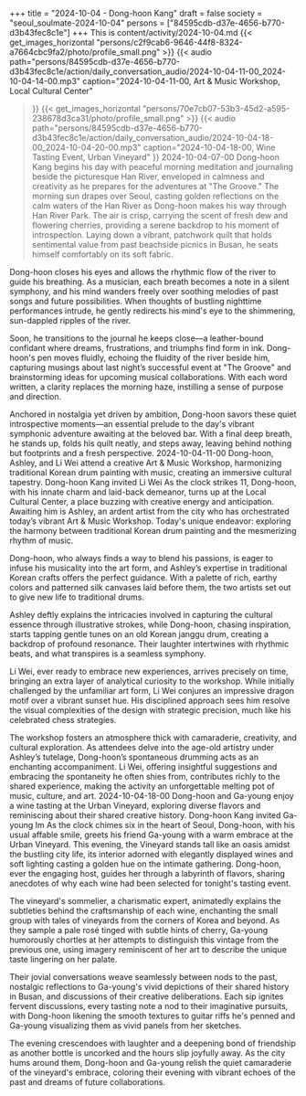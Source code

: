 +++
title = "2024-10-04 - Dong-hoon Kang"
draft = false
society = "seoul_soulmate-2024-10-04"
persons = ["84595cdb-d37e-4656-b770-d3b43fec8c1e"]
+++
This is content/activity/2024-10-04.md
{{< get_images_horizontal "persons/c2f9cab6-9646-44f8-8324-a7664cbc9fa2/photo/profile_small.png" >}}
{{< audio
    path="persons/84595cdb-d37e-4656-b770-d3b43fec8c1e/action/daily_conversation_audio/2024-10-04-11-00_2024-10-04-14-00.mp3" 
    caption="2024-10-04-11-00, Art & Music Workshop, Local Cultural Center"
>}}
{{< get_images_horizontal "persons/70e7cb07-53b3-45d2-a595-238678d3ca31/photo/profile_small.png" >}}
{{< audio
    path="persons/84595cdb-d37e-4656-b770-d3b43fec8c1e/action/daily_conversation_audio/2024-10-04-18-00_2024-10-04-20-00.mp3" 
    caption="2024-10-04-18-00, Wine Tasting Event, Urban Vineyard"
>}}
2024-10-04-07-00
Dong-hoon Kang begins his day with peaceful morning meditation and journaling beside the picturesque Han River, enveloped in calmness and creativity as he prepares for the adventures at "The Groove."
The morning sun drapes over Seoul, casting golden reflections on the calm waters of the Han River as Dong-hoon makes his way through Han River Park. The air is crisp, carrying the scent of fresh dew and flowering cherries, providing a serene backdrop to his moment of introspection. Laying down a vibrant, patchwork quilt that holds sentimental value from past beachside picnics in Busan, he seats himself comfortably on its soft fabric. 

Dong-hoon closes his eyes and allows the rhythmic flow of the river to guide his breathing. As a musician, each breath becomes a note in a silent symphony, and his mind wanders freely over soothing melodies of past songs and future possibilities. When thoughts of bustling nighttime performances intrude, he gently redirects his mind's eye to the shimmering, sun-dappled ripples of the river. 

Soon, he transitions to the journal he keeps close—a leather-bound confidant where dreams, frustrations, and triumphs find form in ink. Dong-hoon's pen moves fluidly, echoing the fluidity of the river beside him, capturing musings about last night’s successful event at "The Groove" and brainstorming ideas for upcoming musical collaborations. With each word written, a clarity replaces the morning haze, instilling a sense of purpose and direction.

Anchored in nostalgia yet driven by ambition, Dong-hoon savors these quiet introspective moments—an essential prelude to the day's vibrant symphonic adventure awaiting at the beloved bar. With a final deep breath, he stands up, folds his quilt neatly, and steps away, leaving behind nothing but footprints and a fresh perspective.
2024-10-04-11-00
Dong-hoon, Ashley, and Li Wei attend a creative Art & Music Workshop, harmonizing traditional Korean drum painting with music, creating an immersive cultural tapestry.
Dong-hoon Kang invited Li Wei
As the clock strikes 11, Dong-hoon, with his innate charm and laid-back demeanor, turns up at the Local Cultural Center, a place buzzing with creative energy and anticipation. Awaiting him is Ashley, an ardent artist from the city who has orchestrated today’s vibrant Art & Music Workshop. Today's unique endeavor: exploring the harmony between traditional Korean drum painting and the mesmerizing rhythm of music.

Dong-hoon, who always finds a way to blend his passions, is eager to infuse his musicality into the art form, and Ashley’s expertise in traditional Korean crafts offers the perfect guidance. With a palette of rich, earthy colors and patterned silk canvases laid before them, the two artists set out to give new life to traditional drums.

Ashley deftly explains the intricacies involved in capturing the cultural essence through illustrative strokes, while Dong-hoon, chasing inspiration, starts tapping gentle tunes on an old Korean janggu drum, creating a backdrop of profound resonance. Their laughter intertwines with rhythmic beats, and what transpires is a seamless symphony.

Li Wei, ever ready to embrace new experiences, arrives precisely on time, bringing an extra layer of analytical curiosity to the workshop. While initially challenged by the unfamiliar art form, Li Wei conjures an impressive dragon motif over a vibrant sunset hue. His disciplined approach sees him resolve the visual complexities of the design with strategic precision, much like his celebrated chess strategies.

The workshop fosters an atmosphere thick with camaraderie, creativity, and cultural exploration. As attendees delve into the age-old artistry under Ashley’s tutelage, Dong-hoon’s spontaneous drumming acts as an enchanting accompaniment. Li Wei, offering insightful suggestions and embracing the spontaneity he often shies from, contributes richly to the shared experience, making the activity an unforgettable melting pot of music, culture, and art.
2024-10-04-18-00
Dong-hoon and Ga-young enjoy a wine tasting at the Urban Vineyard, exploring diverse flavors and reminiscing about their shared creative history.
Dong-hoon Kang invited Ga-young Im
As the clock chimes six in the heart of Seoul, Dong-hoon, with his usual affable smile, greets his friend Ga-young with a warm embrace at the Urban Vineyard. This evening, the Vineyard stands tall like an oasis amidst the bustling city life, its interior adorned with elegantly displayed wines and soft lighting casting a golden hue on the intimate gathering. Dong-hoon, ever the engaging host, guides her through a labyrinth of flavors, sharing anecdotes of why each wine had been selected for tonight's tasting event.

The vineyard's sommelier, a charismatic expert, animatedly explains the subtleties behind the craftsmanship of each wine, enchanting the small group with tales of vineyards from the corners of Korea and beyond. As they sample a pale rosé tinged with subtle hints of cherry, Ga-young humorously chortles at her attempts to distinguish this vintage from the previous one, using imagery reminiscent of her art to describe the unique taste lingering on her palate.

Their jovial conversations weave seamlessly between nods to the past, nostalgic reflections to Ga-young's vivid depictions of their shared history in Busan, and discussions of their creative deliberations. Each sip ignites fervent discussions, every tasting note a nod to their imaginative pursuits, with Dong-hoon likening the smooth textures to guitar riffs he's penned and Ga-young visualizing them as vivid panels from her sketches.

The evening crescendoes with laughter and a deepening bond of friendship as another bottle is uncorked and the hours slip joyfully away. As the city hums around them, Dong-hoon and Ga-young relish the quiet camaraderie of the vineyard's embrace, coloring their evening with vibrant echoes of the past and dreams of future collaborations.
